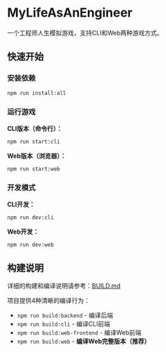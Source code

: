 # MyLifeAsAnEngineer

一个工程师人生模拟游戏，支持CLI和Web两种游戏方式。

## 快速开始

### 安装依赖
```bash
npm run install:all
```

### 运行游戏

**CLI版本（命令行）：**
```bash
npm run start:cli
```

**Web版本（浏览器）：**
```bash
npm run start:web
```

### 开发模式

**CLI开发：**
```bash
npm run dev:cli
```

**Web开发：**
```bash
npm run dev:web
```

## 构建说明

详细的构建和编译说明请参考：[BUILD.md](BUILD.md)

项目提供4种清晰的编译行为：
- `npm run build:backend` - 编译后端
- `npm run build:cli` - 编译CLI前端  
- `npm run build:web-frontend` - 编译Web前端
- `npm run build:web` - **编译Web完整版本（推荐）**